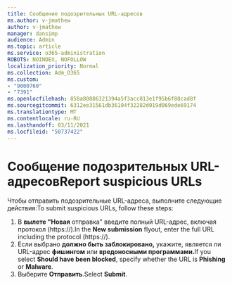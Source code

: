```yaml
---
title: Сообщение подозрительных URL-адресов
ms.author: v-jmathew
author: v-jmathew
manager: dansimp
audience: Admin
ms.topic: article
ms.service: o365-administration
ROBOTS: NOINDEX, NOFOLLOW
localization_priority: Normal
ms.collection: Adm_O365
ms.custom:
- "9000760"
- "7391"
ms.openlocfilehash: 858a80886321394a5f3acc813e1f95b6f88cad8f
ms.sourcegitcommit: 6312ee31561db36104f32282d019d069ede69174
ms.translationtype: MT
ms.contentlocale: ru-RU
ms.lasthandoff: 03/11/2021
ms.locfileid: "50737422"
---
```

# <a name="report-suspicious-urls"></a><span data-ttu-id="f02cc-102">Сообщение подозрительных URL-адресов</span><span class="sxs-lookup"><span data-stu-id="f02cc-102">Report suspicious URLs</span></span>

<span data-ttu-id="f02cc-103">Чтобы отправить подозрительные URL-адреса, выполните следующие действия:</span><span class="sxs-lookup"><span data-stu-id="f02cc-103">To submit suspicious URLs, follow these steps:</span></span>

1. <span data-ttu-id="f02cc-104">В **вылете "Новая** отправка" введите полный URL-адрес, включая протокол (https://).</span><span class="sxs-lookup"><span data-stu-id="f02cc-104">In the **New submission** flyout, enter the full URL including the protocol (https://).</span></span>
2. <span data-ttu-id="f02cc-105">Если выбрано **должно быть заблокировано,** укажите, является ли URL-адрес **фишингом** или **вредоносными программами.**</span><span class="sxs-lookup"><span data-stu-id="f02cc-105">If you select **Should have been blocked**, specify whether the URL is **Phishing** or **Malware**.</span></span>
3. <span data-ttu-id="f02cc-106">Выберите **Отправить**.</span><span class="sxs-lookup"><span data-stu-id="f02cc-106">Select **Submit**.</span></span>
